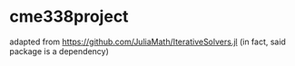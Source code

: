 # cme338project

adapted from https://github.com/JuliaMath/IterativeSolvers.jl
(in fact, said package is a dependency)
